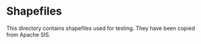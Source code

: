 # Shapefiles

This directory contains shapefiles used for testing.
They have been copied from Apache SIS.